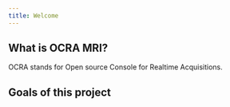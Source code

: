 ```yaml
---
title: Welcome
---
```


## What is OCRA MRI?

OCRA stands for Open source Console for Realtime Acquisitions.

## Goals of this project
